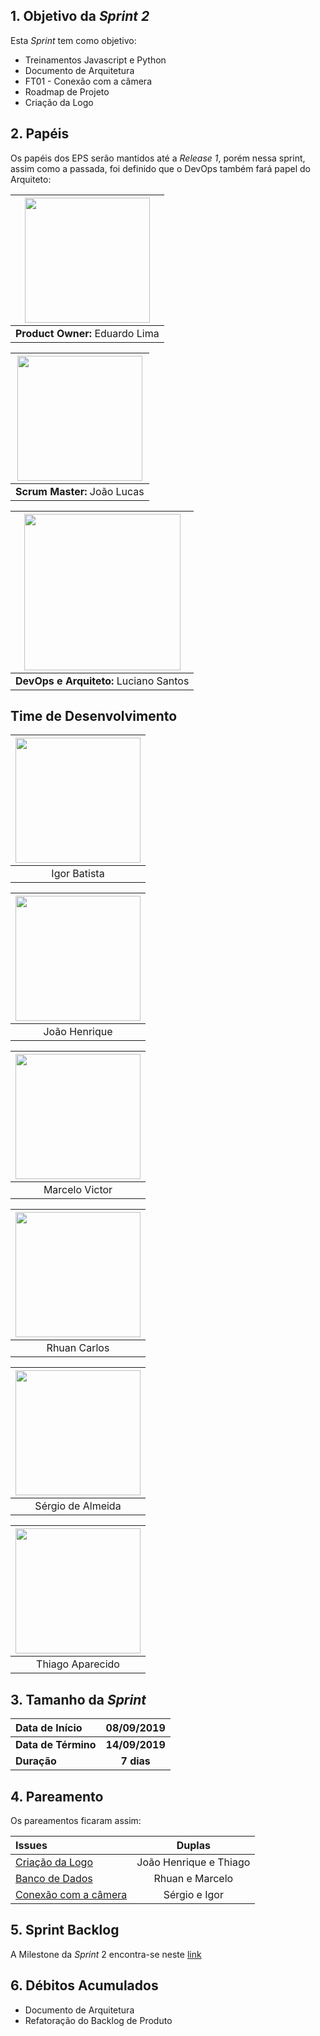 ## 1. Objetivo da _Sprint 2_

<p align="justify">Esta <i>Sprint</i> tem como objetivo:</p>

- Treinamentos Javascript e Python
- Documento de Arquitetura
- FT01 - Conexão com a câmera
- Roadmap de Projeto
- Criação da Logo

## 2. Papéis

Os papéis dos EPS serão mantidos até a _Release 1_, porém nessa sprint, assim como a passada, foi definido que o DevOps também fará papel do Arquiteto: </p>

| <img src=" https://i.ibb.co/4gqXmYg/eduardolima.png" width="200" height="200"/>
|:--:|
| **Product Owner:**  Eduardo Lima |

| <img src="https://i.ibb.co/xGd3zdH/joaolucas.png" width="200" height="200"/>
|:--:|
| **Scrum Master:** João Lucas|

| <img src="https://i.ibb.co/NxTMn7m/lucianosantos.png" width="250" height="250"/>
|:--:|
| **DevOps e Arquiteto:** Luciano Santos|

## Time de Desenvolvimento

| <img src="https://i.ibb.co/s9Vr8qc/igor.png" width="200" height="200"/>
|:--:|
| Igor Batista |

| <img src="https://i.ibb.co/Wft4bC6/joaohenrique.png" width="200" height="200"/>
|:--:|
| João Henrique |

| <img src="https://i.ibb.co/0X55hLW/marcelo.png" width="200" height="200"/>
|:--:|
| Marcelo Victor |

| <img src="https://i.ibb.co/mhCz5gb/rhuan.png" width="200" height="200"/>
|:--:|
| Rhuan Carlos |

| <img src="https://i.ibb.co/2P6p1Vx/sergio.png" width="200" height="200"/>
|:--:|
| Sérgio de Almeida |

| <img src="https://i.ibb.co/741s3JW/thiago.png" width="200" height="200"/>
|:--:|
| Thiago Aparecido |


## 3. Tamanho da _Sprint_

| Data de Início | 08/09/2019 |
|:--|:--:|
| **Data de Término** | **14/09/2019** |
| **Duração** | **7 dias** |


## 4. Pareamento

Os pareamentos ficaram assim:

|Issues| Duplas |
|:--|:--:|
| [Criação da Logo](https://github.com/fga-eps-mds/2019.2-ArBC/issues/16) | João Henrique e Thiago |
| [Banco de Dados](https://github.com/fga-eps-mds/2019.2-ArBC/issues/22) | Rhuan e Marcelo |
| [Conexão com a câmera](https://github.com/fga-eps-mds/2019.2-ArBC/issues/21) | Sérgio e Igor |


## 5. Sprint Backlog

A Milestone da _Sprint_ 2 encontra-se neste [link](https://github.com/fga-eps-mds/2019.2-ArBC/milestone/3)

## 6. Débitos Acumulados

- Documento de Arquitetura
- Refatoração do Backlog de Produto
